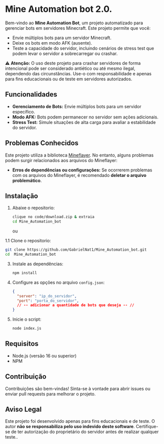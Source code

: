 # Mine Automation bot 2.0.

Bem-vindo ao **Mine Automation Bot**, um projeto automatizado para gerenciar bots em servidores Minecraft. Este projeto permite que você:

- Envie múltiplos bots para um servidor Minecraft.
- Deixe os bots em modo AFK (ausente).
- Teste a capacidade do servidor, incluindo cenários de stress test que podem levar o servidor a sobrecarregar ou crashar.

⚠️ **Atenção:** O uso deste projeto para crashar servidores de forma intencional pode ser considerado antiético ou até mesmo ilegal, dependendo das circunstâncias. Use-o com responsabilidade e apenas para fins educacionais ou de teste em servidores autorizados.

## Funcionalidades

- **Gerenciamento de Bots:** Envie múltiplos bots para um servidor específico.
- **Modo AFK:** Bots podem permanecer no servidor sem ações adicionais.
- **Stress Test:** Simule situações de alta carga para avaliar a estabilidade do servidor.

## Problemas Conhecidos

Este projeto utiliza a biblioteca [Mineflayer](https://github.com/PrismarineJS/mineflayer). No entanto, alguns problemas podem surgir relacionados aos arquivos do Mineflayer:

- **Erros de dependências ou configurações:** Se ocorrerem problemas com os arquivos do Mineflayer, é recomendado **deletar o arquivo problemático**.

## Instalação

1. Abaixe o repositorio:
   ```bash
   clique no code/download.zip & extraia
   cd Mine_Automation_bot
   ```
   
   ou
   
1.1 Clone o repositorio:
   ```bash
   git clone https://github.com/GabrielNat1/Mine_Automation_bot.git
   cd  Mine_Automation_bot
   ```

3. Instale as dependências:
   ```bash
   npm install
   ```

4. Configure as opções no arquivo `config.json`:
   ```json
   {
     "server": "ip_do_servidor",
     "port": "porta_do_servidor",
     // -- adicionar a quantidade de bots que deseja -- //
   }
   ```

5. Inicie o script:
   ```bash
   node index.js
   ```

## Requisitos

- Node.js (versão 16 ou superior)
- NPM

## Contribuição

Contribuições são bem-vindas! Sinta-se à vontade para abrir issues ou enviar pull requests para melhorar o projeto.

## Aviso Legal

Este projeto foi desenvolvido apenas para fins educacionais e de teste. O autor **não se responsabiliza pelo uso indevido deste software**. Certifique-se de ter autorização do proprietário do servidor antes de realizar qualquer teste..
